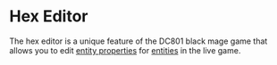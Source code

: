 # Hex Editor

The hex editor is a unique feature of the DC801 black mage game that allows you to edit [entity properties](../entities/entity_properties) for [entities](../entities) in the live game.
